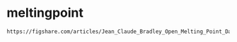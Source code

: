 # meltingpoint


    https://figshare.com/articles/Jean_Claude_Bradley_Open_Melting_Point_Datset/1031637


